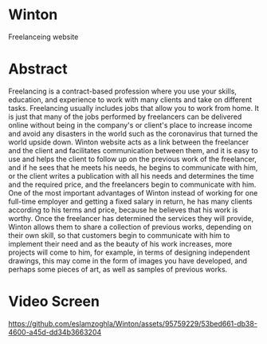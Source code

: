 # Winton
Freelanceing website

# Abstract
Freelancing is a contract-based profession where you use your skills, education, and experience to work with many clients and take on different tasks. Freelancing usually includes jobs that allow you to work from home. It is just that many of the jobs performed by freelancers can be delivered online without being in the company's or client's place to increase income and avoid any disasters in the world such as the coronavirus that turned the world upside down.
Winton website acts as a link between the freelancer and the client and facilitates communication between them, and it is easy to use and helps the client to follow up on the previous work of the freelancer, and if he sees that he meets his needs, he begins to communicate with him, or the client writes a publication with all his needs and determines the time and the required price, and the freelancers begin to communicate with him.
One of the most important advantages of Winton instead of working for one full-time employer and getting a fixed salary in return, he has many clients according to his terms and price, because he believes that his work is worthy. 
Once the freelancer has determined the services they will provide, Winton allows them to share a collection of previous works, depending on their own skill, so that customers begin to communicate with him to implement their need and as the beauty of his work increases, more projects will come to him, for example, in terms of designing independent drawings, this may come in the form of images you have developed, and perhaps some pieces of art, as well as samples of previous works.

# Video Screen

https://github.com/eslamzoghla/Winton/assets/95759229/53bed661-db38-4600-a45d-dd34b3663204

